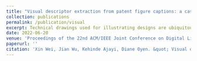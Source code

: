 ```yaml
---
title: "Visual descriptor extraction from patent figure captions: a case study of data efficiency between BiLSTM and transformer"
collection: publications
permalink: /publication/visual
excerpt: Technical drawings used for illustrating designs are ubiquitous in patent documents, especially design patents. Different from natural images, these drawings are usually made using black strokes with little color information, making it challenging for models trained on natural images to recognize objects. To facilitate indexing and searching, we propose an effective and efficient visual descriptor model that extracts object names and aspects from patent captions to annotate benchmark patent figure datasets. We compared two state-of-the-art named entity recognition (NER) models and found that with a limited number of annotated samples, the BiLSTM-CRF model outperforms the Transformer model by a significant margin, achieving an overall F1=96.60%. We further conducted a data efficiency study by varying the number of training samples and found that BiLSTM consistently beats the transformer model on our task. The proposed model is used to annotate a benchmark patent figure dataset.
date: 2022-06-20
venue: 'Proceedings of the 22nd ACM/IEEE Joint Conference on Digital Libraries'
paperurl: ''
citation: 'Xin Wei, Jian Wu, Kehinde Ajayi, Diane Oyen. &quot; Visual descriptor extraction from patent figure captions: a case study of data efficiency between BiLSTM and transformer.&quot; <i>Proceedings of the 22nd ACM/IEEE Joint Conference on Digital Libraries</i>, 2022.'
---
```

